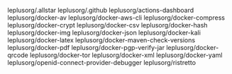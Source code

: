 leplusorg/.allstar
leplusorg/.github
leplusorg/actions-dashboard
leplusorg/docker-av
leplusorg/docker-aws-cli
leplusorg/docker-compress
leplusorg/docker-crypt
leplusorg/docker-csv
leplusorg/docker-hash
leplusorg/docker-img
leplusorg/docker-json
leplusorg/docker-kali
leplusorg/docker-latex
leplusorg/docker-maven-check-versions
leplusorg/docker-pdf
leplusorg/docker-pgp-verify-jar
leplusorg/docker-qrcode
leplusorg/docker-tor
leplusorg/docker-xml
leplusorg/docker-yaml
leplusorg/openid-connect-provider-debugger
leplusorg/ristretto
